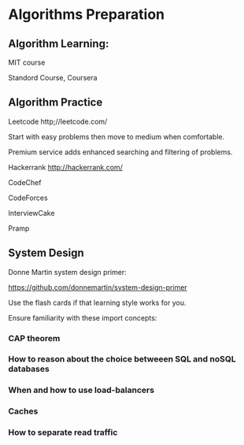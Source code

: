 # Algorithms Preparation

## Algorithm Learning:

MIT course

Standord Course, Coursera


## Algorithm Practice

Leetcode http;//leetcode.com/

Start with easy problems then move to medium when comfortable.

Premium service adds enhanced searching and filtering of problems.

Hackerrank http://hackerrank.com/

CodeChef

CodeForces

InterviewCake

Pramp



## System Design

Donne Martin system design primer:

https://github.com/donnemartin/system-design-primer

Use the flash cards if that learning style works for you.

Ensure familiarity with these import concepts:

### CAP theorem
### How to reason about the choice betweeen SQL and noSQL databases
### When and how to use load-balancers
### Caches
### How to separate read traffic
